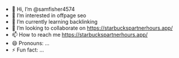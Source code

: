 - 👋 Hi, I’m @samfisher4574
- 👀 I’m interested in offpage seo
- 🌱 I’m currently learning backlinking
- 💞️ I’m looking to collaborate on https://starbuckspartnerhours.app/
- 📫 How to reach me https://starbuckspartnerhours.app/
- 😄 Pronouns: ...
- ⚡ Fun fact: ...

<!---
samfisher4574/samfisher4574 is a ✨ special ✨ repository because its `README.md` (this file) appears on your GitHub profile.
You can click the Preview link to take a look at your changes.
--->
